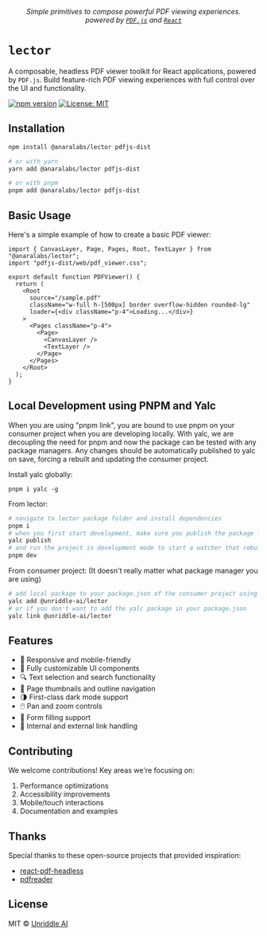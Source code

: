 <p align="center">
  <!-- <h1 align="center"><img src="https://www.anara.ai/icons/logo.png" width="196" /></h1> -->
  <p align="center">
    <i>Simple primitives to compose powerful PDF viewing experiences.<br>powered by <code><a href="https://mozilla.github.io/pdf.js/">PDF.js</a></code> and <code><a href="https://reactjs.org/">React</a></code></i>
  </p>
</p>

# `lector`

A composable, headless PDF viewer toolkit for React applications, powered by `PDF.js`. Build feature-rich PDF viewing experiences with full control over the UI and functionality.

[![npm version](https://badge.fury.io/js/@anaralabs%2Flector.svg)](https://www.npmjs.com/package/@anaralabs/lector)
[![License: MIT](https://img.shields.io/badge/License-MIT-yellow.svg)](https://opensource.org/licenses/MIT)

## Installation

```bash
npm install @anaralabs/lector pdfjs-dist

# or with yarn
yarn add @anaralabs/lector pdfjs-dist

# or with pnpm
pnpm add @anaralabs/lector pdfjs-dist
```

## Basic Usage

Here's a simple example of how to create a basic PDF viewer:

```tsx
import { CanvasLayer, Page, Pages, Root, TextLayer } from "@anaralabs/lector";
import "pdfjs-dist/web/pdf_viewer.css";

export default function PDFViewer() {
  return (
    <Root
      source="/sample.pdf"
      className="w-full h-[500px] border overflow-hidden rounded-lg"
      loader={<div className="p-4">Loading...</div>}
    >
      <Pages className="p-4">
        <Page>
          <CanvasLayer />
          <TextLayer />
        </Page>
      </Pages>
    </Root>
  );
}
```

## Local Development using PNPM and Yalc

When you are using "pnpm link", you are bound to use pnpm on your consumer project when you are developing locally.
With yalc, we are decoupling the need for pnpm and now the package can be tested with any package managers. Any
changes should be automatically published to yalc on save, forcing a rebuilt and updating the consumer project.

Install yalc globally:

```
pnpm i yalc -g
```

From lector:

```bash
# navigate to lector package folder and install dependencies
pnpm i
# when you first start development, make sure you publish the package locally
yalc publish
# and run the project in development mode to start a watcher that rebuilds the project and pushes the changes locally on save
pnpm dev
```

From consumer project:
(It doesn't really matter what package manager you are using)

```bash
# add local package to your package.json of the consumer project using yalc
yalc add @unriddle-ai/lector
# or if you don't want to add the yalc package in your package.json
yalc link @unriddle-ai/lector
```

## Features

- 📱 Responsive and mobile-friendly
- 🎨 Fully customizable UI components
- 🔍 Text selection and search functionality
- 📑 Page thumbnails and outline navigation
- 🌗 First-class dark mode support
- 🖱️ Pan and zoom controls
- 📝 Form filling support
- 🔗 Internal and external link handling

## Contributing

We welcome contributions! Key areas we're focusing on:

1. Performance optimizations
2. Accessibility improvements
3. Mobile/touch interactions
4. Documentation and examples

## Thanks

Special thanks to these open-source projects that provided inspiration:

- [react-pdf-headless](https://github.com/jkgenser/react-pdf-headless)
- [pdfreader](https://github.com/OnedocLabs/pdfreader)

## License

MIT © [Unriddle AI]()

